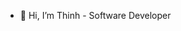 - 👋 Hi, I’m Thinh - Software Developer

<!---
thinhNdang536/thinhNdang536 is a ✨ special ✨ repository because its `README.md` (this file) appears on your GitHub profile.
You can click the Preview link to take a look at your changes.
--->
